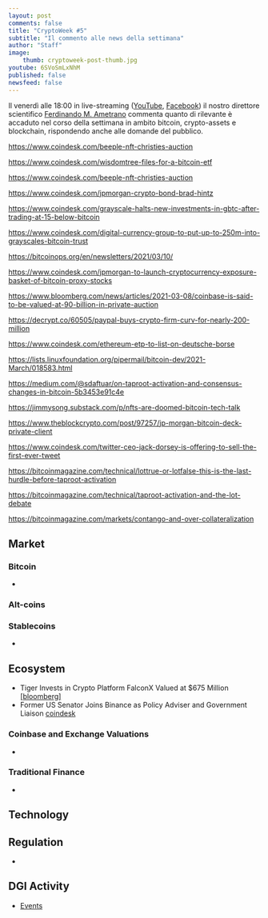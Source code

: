 ```yaml
---
layout: post
comments: false
title: "CryptoWeek #5"
subtitle: "Il commento alle news della settimana" 
author: "Staff"
image:
    thumb: cryptoweek-post-thumb.jpg
youtube: 6SVoSmLxNhM
published: false
newsfeed: false
---
```


Il venerdì alle 18:00 in live-streaming
([YouTube](https://www.youtube.com/watch?v=6SVoSmLxNhM&list=PLTLa2tRY91LI9MN6-_ai0J6jTRcY8znDc&index=1),
[Facebook](https://www.facebook.com/DigitalGoldInstitute))
il nostro direttore scientifico [Ferdinando M. Ametrano](https://www.ametrano.net)
commenta quanto di rilevante è accaduto nel corso della settimana
in ambito bitcoin, crypto-assets e blockchain,
rispondendo anche alle domande del pubblico.

<!--div id="buzzsprout-player-8035698"></div><script src="https://www.buzzsprout.com/1686991/8035698-cryptoweek-3-26-febbraio-2021.js?container_id=buzzsprout-player-8035698&player=small" type="text/javascript" charset="utf-8"></script-->


https://www.coindesk.com/beeple-nft-christies-auction

https://www.coindesk.com/wisdomtree-files-for-a-bitcoin-etf

https://www.coindesk.com/beeple-nft-christies-auction


https://www.coindesk.com/jpmorgan-crypto-bond-brad-hintz

https://www.coindesk.com/grayscale-halts-new-investments-in-gbtc-after-trading-at-15-below-bitcoin

https://www.coindesk.com/digital-currency-group-to-put-up-to-250m-into-grayscales-bitcoin-trust

https://bitcoinops.org/en/newsletters/2021/03/10/

https://www.coindesk.com/jpmorgan-to-launch-cryptocurrency-exposure-basket-of-bitcoin-proxy-stocks

https://www.bloomberg.com/news/articles/2021-03-08/coinbase-is-said-to-be-valued-at-90-billion-in-private-auction

https://decrypt.co/60505/paypal-buys-crypto-firm-curv-for-nearly-200-million

https://www.coindesk.com/ethereum-etp-to-list-on-deutsche-borse

https://lists.linuxfoundation.org/pipermail/bitcoin-dev/2021-March/018583.html

https://medium.com/@sdaftuar/on-taproot-activation-and-consensus-changes-in-bitcoin-5b3453e91c4e

https://jimmysong.substack.com/p/nfts-are-doomed-bitcoin-tech-talk

https://www.theblockcrypto.com/post/97257/jp-morgan-bitcoin-deck-private-client

https://www.coindesk.com/twitter-ceo-jack-dorsey-is-offering-to-sell-the-first-ever-tweet

https://bitcoinmagazine.com/technical/lottrue-or-lotfalse-this-is-the-last-hurdle-before-taproot-activation

https://bitcoinmagazine.com/technical/taproot-activation-and-the-lot-debate

https://bitcoinmagazine.com/markets/contango-and-over-collateralization
## Market

### Bitcoin

- 

### Alt-coins

### Stablecoins

- 

## Ecosystem

- Tiger Invests in Crypto Platform FalconX Valued at $675 Million [[bloomberg]](https://www.bloomberg.com/news/articles/2021-03-11/tiger-invests-in-crypto-platform-falconx-valued-at-675-million)
- Former US Senator Joins Binance as Policy Adviser and Government Liaison [coindesk](https://www.coindesk.com/binance-hires-max-baucus)

### Coinbase and Exchange Valuations

- 

### Traditional Finance

- 

## Technology

## Regulation

- 

## DGI Activity

- [Events](https://dgi.io/events/)
